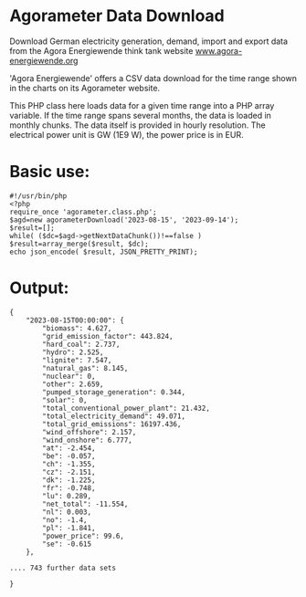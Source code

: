 # Agorameter Data Download
Download German electricity generation, demand, import and export data from the Agora Energiewende think tank website www.agora-energiewende.org

'Agora Energiewende' offers a CSV data download for the time range shown in the charts on its Agorameter website.

This PHP class here loads data for a given time range into a PHP array variable. If the time range spans several months, the data is loaded in monthly chunks. The data itself is provided in hourly resolution.  The electrical power unit is GW (1E9 W), the power price is in EUR.

# Basic use:

```
#!/usr/bin/php
<?php
require_once 'agorameter.class.php';
$agd=new agorameterDownload('2023-08-15', '2023-09-14');
$result=[];
while( ($dc=$agd->getNextDataChunk())!==false ) $result=array_merge($result, $dc);
echo json_encode( $result, JSON_PRETTY_PRINT);
```

# Output:
```
{
    "2023-08-15T00:00:00": {
        "biomass": 4.627,
        "grid_emission_factor": 443.824,
        "hard_coal": 2.737,
        "hydro": 2.525,
        "lignite": 7.547,
        "natural_gas": 8.145,
        "nuclear": 0,
        "other": 2.659,
        "pumped_storage_generation": 0.344,
        "solar": 0,
        "total_conventional_power_plant": 21.432,
        "total_electricity_demand": 49.071,
        "total_grid_emissions": 16197.436,
        "wind_offshore": 2.157,
        "wind_onshore": 6.777,
        "at": -2.454,
        "be": -0.057,
        "ch": -1.355,
        "cz": -2.151,
        "dk": -1.225,
        "fr": -0.748,
        "lu": 0.289,
        "net_total": -11.554,
        "nl": 0.003,
        "no": -1.4,
        "pl": -1.841,
        "power_price": 99.6,
        "se": -0.615
    },
    
.... 743 further data sets

}
```
